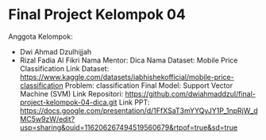 # Final Project Kelompok 04
Anggota Kelompok:
- Dwi Ahmad Dzulhijjah 
- Rizal Fadia Al Fikri 
Nama Mentor: Dica
Nama Dataset: Mobile Price Classification
Link Dataset: https://www.kaggle.com/datasets/iabhishekofficial/mobile-price-classification
Problem: classification
Final Model: Support Vector Machine (SVM)
Link Repositori: https://github.com/dwiahmaddzul/final-project-kelompok-04-dica.git
Link PPT: https://docs.google.com/presentation/d/1FfXSaT3mYYQyJY1P_1npRjW_dMC5w9zW/edit?usp=sharing&ouid=116206267494519560679&rtpof=true&sd=true
